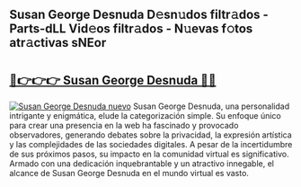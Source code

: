 ## Susan George Desnuda D𝚎sn𝚞dos filtr𝚊dos - Parts-dLL Vid𝚎os filtr𝚊dos - N𝚞evas f𝚘tos atr𝚊ctivas sNEor

# <h2><a href="http://mb8mc7.tromn.icu/?c=Susan+George+Desnuda">🔗👉👉👉 Susan George Desnuda 🔗🔗</a></h2>

[![Susan George Desnuda nuevo](https://i.imgur.com/pEAQMta.gif)](http://mb8mc7.tromn.icu/?c=Susan+George+Desnuda)
Susan George Desnuda, una personalidad intrigante y enigmática, elude la categorización simple. Su enfoque único para crear una presencia en la web ha fascinado y provocado observadores, generando debates sobre la privacidad, la expresión artística y las complejidades de las sociedades digitales. A pesar de la incertidumbre de sus próximos pasos, su impacto en la comunidad virtual es significativo. Armado con una dedicación inquebrantable y un atractivo innegable, el alcance de Susan George Desnuda en el mundo virtual es vasto.
